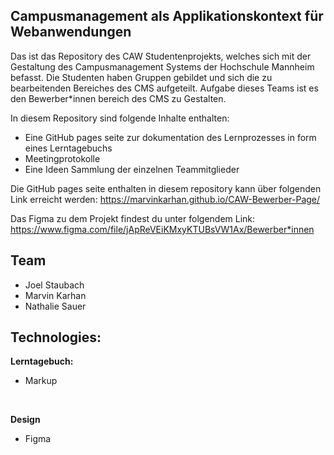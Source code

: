 ## Campusmanagement als Applikationskontext für Webanwendungen

Das ist das Repository des CAW Studentenprojekts, welches sich mit der Gestaltung des Campusmanagement Systems der Hochschule Mannheim befasst.
Die Studenten haben Gruppen gebildet und sich die zu bearbeitenden Bereiches des CMS aufgeteilt.
Aufgabe dieses Teams ist es den Bewerber*innen bereich des CMS zu Gestalten.

In diesem Repository sind folgende Inhalte enthalten:
- Eine GitHub pages seite zur dokumentation des Lernprozesses in form eines Lerntagebuchs
- Meetingprotokolle
- Eine Ideen Sammlung der einzelnen Teammitglieder

Die GitHub pages seite enthalten in diesem repository kann über folgenden Link erreicht werden: https://marvinkarhan.github.io/CAW-Bewerber-Page/

Das Figma zu dem Projekt findest du unter folgendem Link: https://www.figma.com/file/jApReVEiKMxyKTUBsVW1Ax/Bewerber*innen

## Team
- Joel Staubach
- Marvin Karhan
- Nathalie Sauer

## Technologies:
**Lerntagebuch:**
- Markup

<br>

**Design**
- Figma